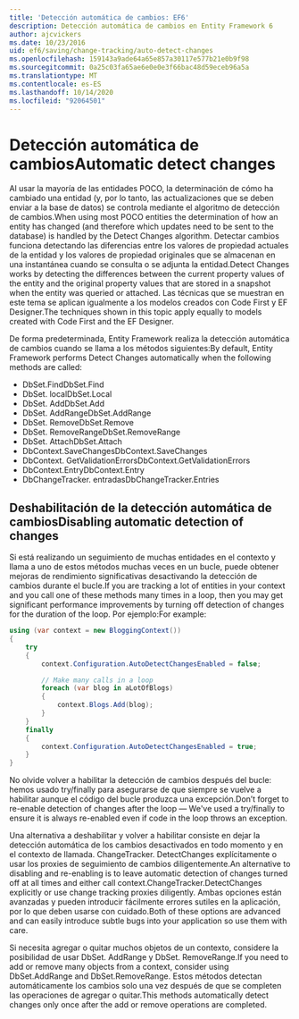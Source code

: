 ```yaml
---
title: 'Detección automática de cambios: EF6'
description: Detección automática de cambios en Entity Framework 6
author: ajcvickers
ms.date: 10/23/2016
uid: ef6/saving/change-tracking/auto-detect-changes
ms.openlocfilehash: 159143a9ade64a65e857a30117e577b21e0b9f98
ms.sourcegitcommit: 0a25c03fa65ae6e0e0e3f66bac48d59eceb96a5a
ms.translationtype: MT
ms.contentlocale: es-ES
ms.lasthandoff: 10/14/2020
ms.locfileid: "92064501"
---
```

# <a name="automatic-detect-changes"></a><span data-ttu-id="9ac73-103">Detección automática de cambios</span><span class="sxs-lookup"><span data-stu-id="9ac73-103">Automatic detect changes</span></span>
<span data-ttu-id="9ac73-104">Al usar la mayoría de las entidades POCO, la determinación de cómo ha cambiado una entidad (y, por lo tanto, las actualizaciones que se deben enviar a la base de datos) se controla mediante el algoritmo de detección de cambios.</span><span class="sxs-lookup"><span data-stu-id="9ac73-104">When using most POCO entities the determination of how an entity has changed (and therefore which updates need to be sent to the database) is handled by the Detect Changes algorithm.</span></span> <span data-ttu-id="9ac73-105">Detectar cambios funciona detectando las diferencias entre los valores de propiedad actuales de la entidad y los valores de propiedad originales que se almacenan en una instantánea cuando se consulta o se adjunta la entidad.</span><span class="sxs-lookup"><span data-stu-id="9ac73-105">Detect Changes works by detecting the differences between the current property values of the entity and the original property values that are stored in a snapshot when the entity was queried or attached.</span></span> <span data-ttu-id="9ac73-106">Las técnicas que se muestran en este tema se aplican igualmente a los modelos creados con Code First y EF Designer.</span><span class="sxs-lookup"><span data-stu-id="9ac73-106">The techniques shown in this topic apply equally to models created with Code First and the EF Designer.</span></span>  

<span data-ttu-id="9ac73-107">De forma predeterminada, Entity Framework realiza la detección automática de cambios cuando se llama a los métodos siguientes:</span><span class="sxs-lookup"><span data-stu-id="9ac73-107">By default, Entity Framework performs Detect Changes automatically when the following methods are called:</span></span>  

- <span data-ttu-id="9ac73-108">DbSet.Find</span><span class="sxs-lookup"><span data-stu-id="9ac73-108">DbSet.Find</span></span>  
- <span data-ttu-id="9ac73-109">DbSet. local</span><span class="sxs-lookup"><span data-stu-id="9ac73-109">DbSet.Local</span></span>  
- <span data-ttu-id="9ac73-110">DbSet. Add</span><span class="sxs-lookup"><span data-stu-id="9ac73-110">DbSet.Add</span></span>  
- <span data-ttu-id="9ac73-111">DbSet. AddRange</span><span class="sxs-lookup"><span data-stu-id="9ac73-111">DbSet.AddRange</span></span>
- <span data-ttu-id="9ac73-112">DbSet. Remove</span><span class="sxs-lookup"><span data-stu-id="9ac73-112">DbSet.Remove</span></span>  
- <span data-ttu-id="9ac73-113">DbSet. RemoveRange</span><span class="sxs-lookup"><span data-stu-id="9ac73-113">DbSet.RemoveRange</span></span>
- <span data-ttu-id="9ac73-114">DbSet. Attach</span><span class="sxs-lookup"><span data-stu-id="9ac73-114">DbSet.Attach</span></span>  
- <span data-ttu-id="9ac73-115">DbContext.SaveChanges</span><span class="sxs-lookup"><span data-stu-id="9ac73-115">DbContext.SaveChanges</span></span>  
- <span data-ttu-id="9ac73-116">DbContext. GetValidationErrors</span><span class="sxs-lookup"><span data-stu-id="9ac73-116">DbContext.GetValidationErrors</span></span>  
- <span data-ttu-id="9ac73-117">DbContext.Entry</span><span class="sxs-lookup"><span data-stu-id="9ac73-117">DbContext.Entry</span></span>  
- <span data-ttu-id="9ac73-118">DbChangeTracker. entradas</span><span class="sxs-lookup"><span data-stu-id="9ac73-118">DbChangeTracker.Entries</span></span>  

## <a name="disabling-automatic-detection-of-changes"></a><span data-ttu-id="9ac73-119">Deshabilitación de la detección automática de cambios</span><span class="sxs-lookup"><span data-stu-id="9ac73-119">Disabling automatic detection of changes</span></span>  

<span data-ttu-id="9ac73-120">Si está realizando un seguimiento de muchas entidades en el contexto y llama a uno de estos métodos muchas veces en un bucle, puede obtener mejoras de rendimiento significativas desactivando la detección de cambios durante el bucle.</span><span class="sxs-lookup"><span data-stu-id="9ac73-120">If you are tracking a lot of entities in your context and you call one of these methods many times in a loop, then you may get significant performance improvements by turning off detection of changes for the duration of the loop.</span></span> <span data-ttu-id="9ac73-121">Por ejemplo:</span><span class="sxs-lookup"><span data-stu-id="9ac73-121">For example:</span></span>  

``` csharp
using (var context = new BloggingContext())
{
    try
    {
        context.Configuration.AutoDetectChangesEnabled = false;

        // Make many calls in a loop
        foreach (var blog in aLotOfBlogs)
        {
            context.Blogs.Add(blog);
        }
    }
    finally
    {
        context.Configuration.AutoDetectChangesEnabled = true;
    }
}
```  

<span data-ttu-id="9ac73-122">No olvide volver a habilitar la detección de cambios después del bucle: hemos usado try/finally para asegurarse de que siempre se vuelve a habilitar aunque el código del bucle produzca una excepción.</span><span class="sxs-lookup"><span data-stu-id="9ac73-122">Don’t forget to re-enable detection of changes after the loop — We've used a try/finally to ensure it is always re-enabled even if code in the loop throws an exception.</span></span>  

<span data-ttu-id="9ac73-123">Una alternativa a deshabilitar y volver a habilitar consiste en dejar la detección automática de los cambios desactivados en todo momento y en el contexto de llamada. ChangeTracker. DetectChanges explícitamente o usar los proxies de seguimiento de cambios diligentemente.</span><span class="sxs-lookup"><span data-stu-id="9ac73-123">An alternative to disabling and re-enabling is to leave automatic detection of changes turned off at all times and either call context.ChangeTracker.DetectChanges explicitly or use change tracking proxies diligently.</span></span> <span data-ttu-id="9ac73-124">Ambas opciones están avanzadas y pueden introducir fácilmente errores sutiles en la aplicación, por lo que deben usarse con cuidado.</span><span class="sxs-lookup"><span data-stu-id="9ac73-124">Both of these options are advanced and can easily introduce subtle bugs into your application so use them with care.</span></span>  

<span data-ttu-id="9ac73-125">Si necesita agregar o quitar muchos objetos de un contexto, considere la posibilidad de usar DbSet. AddRange y DbSet. RemoveRange.</span><span class="sxs-lookup"><span data-stu-id="9ac73-125">If you need to add or remove many objects from a context, consider using DbSet.AddRange and DbSet.RemoveRange.</span></span> <span data-ttu-id="9ac73-126">Estos métodos detectan automáticamente los cambios solo una vez después de que se completen las operaciones de agregar o quitar.</span><span class="sxs-lookup"><span data-stu-id="9ac73-126">This methods automatically detect changes only once after the add or remove operations are completed.</span></span> 
